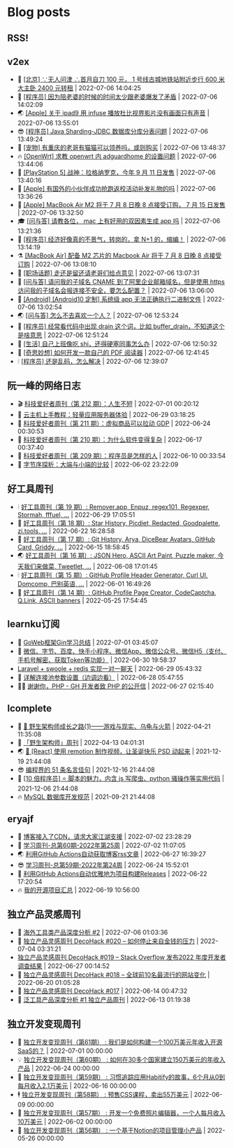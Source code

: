 # Blog posts
## RSS!



## v2ex

<!-- v2ex:START  -->
- 🫶 [[北京] ∵无人问津 ∴首月自刀 100 元， 1 号线古城地铁站附近步行 600 米大主卧 2400 元转租](https://www.v2ex.com/t/864540#reply0) | 2022-07-06 14:04:25 
- 🧰 [[程序员] 因为陪老婆的时候的时间太少跟老婆爆发了矛盾](https://www.v2ex.com/t/864539#reply2) | 2022-07-06 14:02:09 
- 🌏 [[Apple] 关于 ipad9 用 infuse 播放杜比视界影片没有画面只有声音](https://www.v2ex.com/t/864538#reply0) | 2022-07-06 13:55:01 
- 😎 [[程序员] Java Sharding-JDBC 数据库分库分表问题](https://www.v2ex.com/t/864537#reply0) | 2022-07-06 13:49:24 
- 💂 [[宠物] 有重庆的老哥有猫猫可以领养吗，或则购买](https://www.v2ex.com/t/864536#reply0) | 2022-07-06 13:48:37 
- 🔥 [[OpenWrt] 求教 openwrt 内 adguardhome 的设置问题](https://www.v2ex.com/t/864535#reply0) | 2022-07-06 13:44:06 
- 🦅 [[PlayStation 5] 战神：拉格纳罗克，今年 9 月 11 日发售](https://www.v2ex.com/t/864534#reply0) | 2022-07-06 13:40:16 
- 🙉 [[Apple] 有国外的小伙伴成功抢跑返校活动补发礼物的吗](https://www.v2ex.com/t/864533#reply0) | 2022-07-06 13:36:26 
- 💫 [[Apple] MacBook Air M2 将于 7 月 8 日晚 8 点接受订购， 7 月 15 日发售](https://www.v2ex.com/t/864532#reply1) | 2022-07-06 13:32:50 
- 🎓 [[问与答] 请教各位， mac 上有好用的双因素生成 app 吗](https://www.v2ex.com/t/864529#reply1) | 2022-07-06 13:21:36 
- 🗽 [[程序员] 经济好像真的不景气，转岗的，拿 N+1 的，缩编！](https://www.v2ex.com/t/864528#reply1) | 2022-07-06 13:14:19 
- ⚗️ [[MacBook Air] 配备 M2 芯片的 Macbook Air 将于 7 月 8 日晚 8 点接受订购](https://www.v2ex.com/t/864527#reply2) | 2022-07-06 13:08:10 
- 🦍 [[职场话题] 走还是留还请老哥们给点意见](https://www.v2ex.com/t/864526#reply5) | 2022-07-06 13:07:31 
- 🤩 [[问与答] 请问我的子域名 CNAME 到了阿里企业邮箱域名，但是使用 https 访问我的子域名会报连接不安全，要怎么配置？](https://www.v2ex.com/t/864525#reply5) | 2022-07-06 13:06:00 
- 🙉 [[Android] [Android10 定制] 系统级 app 无法正确执行二进制文件](https://www.v2ex.com/t/864524#reply1) | 2022-07-06 13:02:54 
- 🌏 [[问与答] 怎么不去喜欢一个人？](https://www.v2ex.com/t/864522#reply1) | 2022-07-06 12:53:24 
- 🐘 [[程序员] 经常看代码中出现 drain 这个词，比如 buffer_drain，不知道这个是啥意思](https://www.v2ex.com/t/864521#reply6) | 2022-07-06 12:51:24 
- 🧰 [[生活] 自己上班像吃 shi，还得硬塞同事怎么办](https://www.v2ex.com/t/864520#reply3) | 2022-07-06 12:50:32 
- 💃 [[奇思妙想] 如何开发一款自己的 PDF 阅读器](https://www.v2ex.com/t/864519#reply7) | 2022-07-06 12:41:45 
- 🕯 [[程序员] 还是乱码，怎么解决](https://www.v2ex.com/t/864518#reply0) | 2022-07-06 12:39:07 <!-- v2ex:END -->

## 阮一峰的网络日志

<!-- ruanyf:START -->
- 🎬 [科技爱好者周刊（第 212 期）：人生不短](http://www.ruanyifeng.com/blog/2022/07/weekly-issue-212.html) | 2022-07-01 00:20:12 
- 💄 [云主机上手教程：轻量应用服务器体验](http://www.ruanyifeng.com/blog/2022/06/cloud-server-getting-started-tutorial.html) | 2022-06-29 03:18:25 
- 🐎 [科技爱好者周刊（第 211 期）：虚拟商品可以拉动 GDP](http://www.ruanyifeng.com/blog/2022/06/weekly-issue-211.html) | 2022-06-24 00:30:53 
- 🤔 [科技爱好者周刊（第 210 期）：为什么软件变得复杂](http://www.ruanyifeng.com/blog/2022/06/weekly-issue-210.html) | 2022-06-17 00:37:40 
- 🧠 [科技爱好者周刊（第 209 期）：程序员是怎样的人](http://www.ruanyifeng.com/blog/2022/06/weekly-issue-209.html) | 2022-06-10 00:33:54 
- 🎃 [字节序探析：大端与小端的比较](http://www.ruanyifeng.com/blog/2022/06/endianness-analysis.html) | 2022-06-02 23:22:09 <!-- ruanyf:END -->

## 好工具周刊

<!-- bestxtools:START -->
- 🕯 [好工具周刊（第 19 期）: Remover.app, Enpuz, regex101, Regexper, Stormah, fffuel, ...](https://discuss-cn.bestxtools.com/d/56/1) | 2022-06-29 17:05:51 
- 🦩 [好工具周刊（第 18 期）: Star History, Picdiet, Redacted, Goodpalette, zi.tools, ...](https://discuss-cn.bestxtools.com/d/47/1) | 2022-06-22 16:28:58 
- 🦄 [好工具周刊（第 17 期）: Git History, Arya, DiceBear Avatars, GitHub Card, Griddy, ...](https://discuss-cn.bestxtools.com/d/43/1) | 2022-06-15 18:58:45 
- 🌏 [好工具周刊（第 16 期）: JSON Hero, ASCII Art Paint, Puzzle maker, 今天我们来做菜, Tweetlet, ...](https://discuss-cn.bestxtools.com/d/42/1) | 2022-06-08 17:01:45 
- 🕯 [好工具周刊（第 15 期）: GitHub Profile Header Generator, Curl UI, Domcomp, 巴别英语, ...](https://discuss-cn.bestxtools.com/d/40/1) | 2022-06-01 16:49:26 
- 📝 [好工具周刊（第 14 期）: GitHub Profile Page Creator, CodeCaptcha, Q.Link, ASCII banners](https://discuss-cn.bestxtools.com/d/39/1) | 2022-05-25 17:54:45 <!-- bestxtools:END -->


## learnku订阅

<!-- learnku:START -->
- 🦅 [GoWeb框架Gin学习总结](https://learnku.com/articles/69259) | 2022-07-01 03:45:07 
- 🦅 [微信、字节、百度、快手小程序、微信App、微信公众号、微信H5（支付、手机号解密、获取Token等功能）](https://learnku.com/articles/69235) | 2022-06-30 19:58:37 
-  [Laravel + swoole + redis 实现一对一聊天](https://learnku.com/articles/69154) | 2022-06-29 05:43:32 
- 🌈 [详解连接池参数设置（边调边看）](https://learnku.com/articles/69111) | 2022-06-28 05:47:55 
- 🧑‍🏫 [谢谢你，PHP - GH 开发者致 PHP 的公开信](https://learnku.com/php/t/69054) | 2022-06-27 02:15:40 <!-- learnku:END -->



## lcomplete

<!-- lcomplete:START -->
- 🫶 [🐒 野生架构师成长之路&lpar;1&rpar;——游戏与现实、乌龟与火箭](http://codelc.com/post/growup/s01/) | 2022-04-21 11:35:08 
- 🧰 [「野生架构师」周刊](http://codelc.com/post/essay/%E9%87%8E%E7%94%9F%E6%9E%B6%E6%9E%84%E5%B8%88%E5%91%A8%E5%88%8A%E4%BB%8B%E7%BB%8D/) | 2022-04-13 04:01:31 
- 🌏 [🎄 [React] 使用 remotion 制作视频，让圣诞快乐 PSD 动起来](http://codelc.com/post/dev/js/remotion/) | 2021-12-19 21:44:08 
- 😎 [编程界的 51 条名言佳句](http://codelc.com/post/dev/thinking/quotes/) | 2021-12-16 21:44:08 
- 💂 [[10 倍程序员] ⭐ 脚本的魅力，内含 js 写爬虫、python 骚操作等实用代码](http://codelc.com/post/dev/10x/script/) | 2021-12-06 21:44:08 
- 🔥 [MySQL 数据库开发规范](http://codelc.com/post/dev/db/mysql_standard/) | 2021-09-21 21:44:08 <!-- lcomplete:END -->

## eryajf

<!-- eryajf:START -->
- 🫶 [博客接入了CDN，请求大家江湖支援](https://wiki.eryajf.net/pages/5f559d/) | 2022-07-02 23:28:29 
- 🧰 [学习周刊-总第60期-2022年第25周](https://wiki.eryajf.net/pages/bff449/) | 2022-07-02 11:07:05 
- 🌏 [利用GitHub Actions自动获取博客rss文章](https://wiki.eryajf.net/pages/1b1ba3/) | 2022-06-27 16:39:27 
- 😎 [学习周刊-总第59期-2022年第24周](https://wiki.eryajf.net/pages/b0bdd0/) | 2022-06-24 15:52:01 
- 💂 [利用GitHub Actions自动优雅地为项目构建Releases](https://wiki.eryajf.net/pages/f3e878/) | 2022-06-22 17:20:54 
- 🔥 [我的开源项目汇总](https://wiki.eryajf.net/pages/67892e/) | 2022-06-19 10:56:00 <!-- eryajf:END -->



## 独立产品灵感周刊

<!-- DecoHack:START -->
- 🦣 [海外工具类产品深度分析 #2](https://www.decohack.com/Post/746) | 2022-07-06 01:03:36 
- 🤡 [独立产品灵感周刊 DecoHack #020 – 如何停止来自金钱的压力](https://www.decohack.com/Post/728) | 2022-07-04 03:31:21 
-  [独立产品灵感周刊 DecoHack #019 – Stack Overflow 发布2022 年度开发者调查结果](https://www.decohack.com/Post/699) | 2022-06-27 00:14:52 
- 🐲 [独立产品灵感周刊 DecoHack #018 – 全球前10名最流行的网站变化](https://www.decohack.com/Post/680) | 2022-06-20 01:05:28 
- 🦅 [独立产品灵感周刊 DecoHack #017](https://www.decohack.com/Post/663) | 2022-06-14 00:47:32 
- 🧰 [泛工具产品深度分析 #1 独立产品周刊](https://www.decohack.com/Post/653) | 2022-06-13 01:19:38 <!-- DecoHack:END -->

## 独立开发变现周刊

<!-- easyindie:START -->
- 💂 [独立开发变现周刊（第61期） : 我们是如何构建一个100万美元年收入开源SaaS的？](https://www.ezindie.com/weekly/issue-61) | 2022-07-01 00:00:00 
- 💡 [独立开发变现周刊（第60期） : 如何在30多个国家建立150万美元的年收入产品](https://www.ezindie.com/weekly/issue-60) | 2022-06-24 00:00:00 
- 🌋 [独立开发变现周刊（第59期） : 习惯追踪应用Habitify的故事，6个月从0到每月收入2.1万美元](https://www.ezindie.com/weekly/issue-59) | 2022-06-16 00:00:00 
- 🕴 [独立开发变现周刊（第58期） : 预售CSS课程，卖出55万美元](https://www.ezindie.com/weekly/issue-58) | 2022-06-09 00:00:00 
- 🎊 [独立开发变现周刊（第57期） : 开发一个免费照片编辑器，一个人每月收入10万美元](https://www.ezindie.com/weekly/issue-57) | 2022-06-02 00:00:00 
- 🤔 [独立开发变现周刊（第56期） : 一个基于Notion的项目管理小产品](https://www.ezindie.com/weekly/issue-56) | 2022-05-26 00:00:00 <!-- easyindie:END -->



